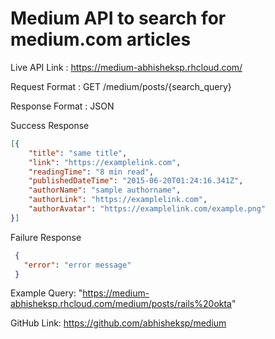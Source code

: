 # Medium API to search for medium.com articles

Live API Link : https://medium-abhisheksp.rhcloud.com/

Request Format : GET /medium/posts/{search_query}

Response Format : JSON

Success Response
```json
[{
	"title": "same title",
	"link": "https://examplelink.com",
	"readingTime": "8 min read",
	"publishedDateTime": "2015-06-20T01:24:16.341Z",
	"authorName": "sample authorname",
	"authorLink": "https://examplelink.com",
	"authorAvatar": "https://examplelink.com/example.png"
}]
```

Failure Response
```json
 {
   "error": "error message"
 }
```

Example Query: "https://medium-abhisheksp.rhcloud.com/medium/posts/rails%20okta"

GitHub Link: https://github.com/abhisheksp/medium